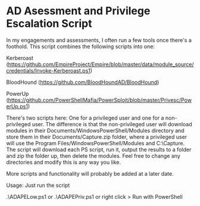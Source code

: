 # AD Asessment and Privilege Escalation Script
In my engagements and assessments, I often run a few tools once there's a foothold. This script combines the following scripts into one:

Kerberoast (https://github.com/EmpireProject/Empire/blob/master/data/module_source/credentials/Invoke-Kerberoast.ps1)

BloodHound (https://github.com/BloodHoundAD/BloodHound)

PowerUp (https://github.com/PowerShellMafia/PowerSploit/blob/master/Privesc/PowerUp.ps1)

There's two scripts here: One for a privileged user and one for a non-privileged user. The difference is that the non-privileged user will download modules in their Documents/WindowsPowerShell/Modules directory and store them in their Documents/Capture.zip folder, where a privileged user will use the Program Files/WindowsPowerShell/Modules and C:\Capture.
The script will download each PS script, run it, output the results to a folder and zip the folder up, then delete the modules. Feel free to change any directories and modify this is any way you like. 

More scripts and functionality will probably be added at a later date. 


Usage: Just run the script

.\ADAPELow.ps1 
or
.\ADAPEPriv.ps1 
or right click > Run with PowerShell